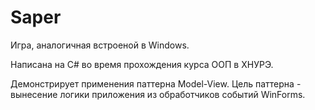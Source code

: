 Saper
=====
Игра, аналогичная встроеной в Windows.

Написана на C# во время прохождения курса ООП в ХНУРЭ.

Демонстрирует применения паттерна Model-View. Цель паттерна - вынесение логики приложения из обработчиков событий WinForms.
